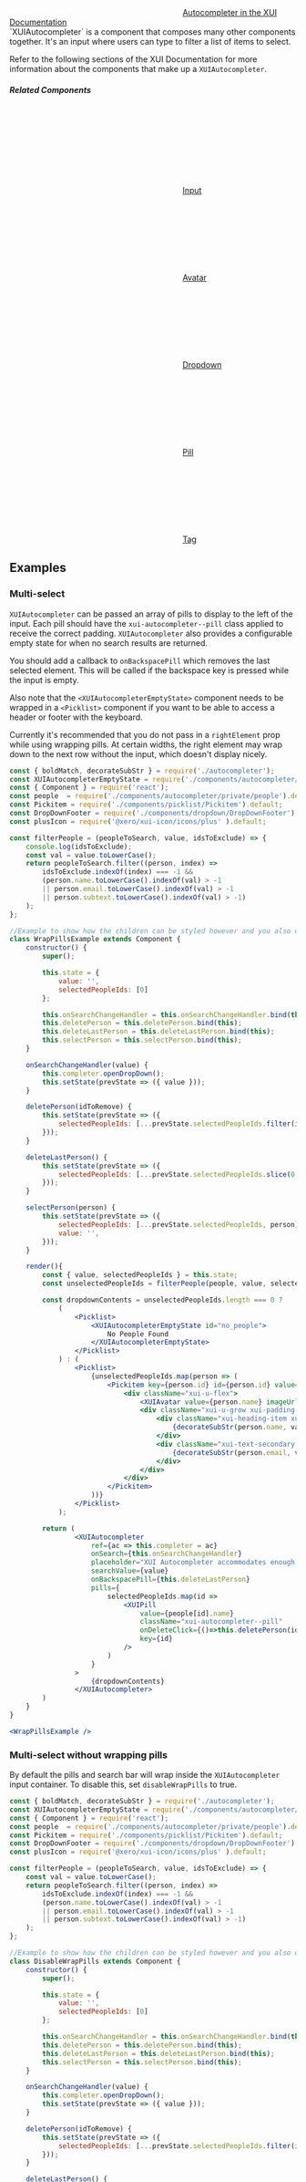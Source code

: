<div class="xui-margin-vertical">
	<svg focusable="false" class="xui-icon xui-icon-inline xui-icon-large xui-icon-color-blue">
		<use xlink:href="#xui-icon-bookmark" role="presentation"/>
	</svg>
	<a href="../section-compounds-collectinginput-autocompleter.html">Autocompleter in the XUI Documentation</a>
</div>
`XUIAutocompleter` is a component that composes many other components together. It's an input where users can type to filter a list of items to select.

Refer to the following sections of the XUI Documentation for more information about the components that make up a `XUIAutocompleter`.

##### Related Components

<div class="xui-margin-vertical">
	<div>
		<svg focusable="false" class="xui-icon xui-icon-inline xui-icon-large xui-icon-color-blue"> <use xlink:href="#xui-icon-bookmark" role="presentation"/></svg>
		<span><a href="#input">Input</a></span>
	</div>
	<div>
		<svg focusable="false" class="xui-icon xui-icon-inline xui-icon-large xui-icon-color-blue"> <use xlink:href="#xui-icon-bookmark" role="presentation"/></svg>
		<span><a href="#avatar">Avatar</a></span>
	</div>
	<div>
		<svg focusable="false" class="xui-icon xui-icon-inline xui-icon-large xui-icon-color-blue"> <use xlink:href="#xui-icon-bookmark" role="presentation"/></svg>
		<span><a href="#dropdown">Dropdown</a></span>
	</div>
	<div>
		<svg focusable="false" class="xui-icon xui-icon-inline xui-icon-large xui-icon-color-blue"> <use xlink:href="#xui-icon-bookmark" role="presentation"/></svg>
		<span><a href="#pill">Pill</a></span>
	</div>
	<div>
		<svg focusable="false" class="xui-icon xui-icon-inline xui-icon-large xui-icon-color-blue"> <use xlink:href="#xui-icon-bookmark" role="presentation"/></svg>
		<span><a href="#tag">Tag</a></span>
	</div>
</div>

## Examples

### Multi-select

`XUIAutocompleter` can be passed an array of pills to display to the left of the input. Each pill should have the `xui-autocompleter--pill` class applied to receive the correct padding. `XUIAutocompleter` also provides a configurable empty state for when no search results are returned.

You should add a callback to `onBackspacePill` which removes the last selected element. This will be called if the backspace key is pressed while the input is empty.

Also note that the `<XUIAutocompleterEmptyState>` component needs to be wrapped in a `<Picklist>` component if you want to be able to access a header or footer with the keyboard.

Currently it's recommended that you do not pass in a `rightElement` prop while using wrapping pills. At certain widths, the right element may wrap down to the next row without the input, which doesn't display nicely.

```jsx
const { boldMatch, decorateSubStr } = require('./autocompleter');
const XUIAutocompleterEmptyState = require('./components/autocompleter/XUIAutocompleterEmptyState').default;
const { Component } = require('react');
const people  = require('./components/autocompleter/private/people').default;
const Pickitem = require('./components/picklist/Pickitem').default;
const DropDownFooter = require('./components/dropdown/DropDownFooter').default;
const plusIcon = require('@xero/xui-icon/icons/plus' ).default;

const filterPeople = (peopleToSearch, value, idsToExclude) => {
	console.log(idsToExclude);
	const val = value.toLowerCase();
	return peopleToSearch.filter((person, index) =>
		idsToExclude.indexOf(index) === -1 &&
		(person.name.toLowerCase().indexOf(val) > -1
		|| person.email.toLowerCase().indexOf(val) > -1
		|| person.subtext.toLowerCase().indexOf(val) > -1)
	);
};

//Example to show how the children can be styled however and you also define your own search criteria.
class WrapPillsExample extends Component {
	constructor() {
		super();

		this.state = {
			value: '',
			selectedPeopleIds: [0]
		};

		this.onSearchChangeHandler = this.onSearchChangeHandler.bind(this);
		this.deletePerson = this.deletePerson.bind(this);
		this.deleteLastPerson = this.deleteLastPerson.bind(this);
		this.selectPerson = this.selectPerson.bind(this);
	}

	onSearchChangeHandler(value) {
		this.completer.openDropDown();
		this.setState(prevState => ({ value }));
	}

	deletePerson(idToRemove) {
		this.setState(prevState => ({
			selectedPeopleIds: [...prevState.selectedPeopleIds.filter(id => id !== idToRemove)],
		}));
	}

	deleteLastPerson() {
		this.setState(prevState => ({
			selectedPeopleIds: [...prevState.selectedPeopleIds.slice(0, -1)],
		}));
	}

	selectPerson(person) {
		this.setState(prevState => ({
			selectedPeopleIds: [...prevState.selectedPeopleIds, person],
			value: '',
		}));
	}

	render(){
		const { value, selectedPeopleIds } = this.state;
		const unselectedPeopleIds = filterPeople(people, value, selectedPeopleIds);

		const dropdownContents = unselectedPeopleIds.length === 0 ?
			(
				<Picklist>
					<XUIAutocompleterEmptyState id="no_people">
						No People Found
					</XUIAutocompleterEmptyState>
				</Picklist>
			) : (
				<Picklist>
					{unselectedPeopleIds.map(person => (
						<Pickitem key={person.id} id={person.id} value={person.id} onSelect={this.selectPerson}>
							<div className="xui-u-flex">
								<XUIAvatar value={person.name} imageUrl={person.avatar} />
								<div className="xui-u-grow xui-padding-left">
									<div className="xui-heading-item xui-text-truncated">
										{decorateSubStr(person.name, value || '', boldMatch)}
									</div>
									<div className="xui-text-secondary xui-text-truncated">
										{decorateSubStr(person.email, value || '', boldMatch)}, {decorateSubStr(person.subtext, value || '', boldMatch)}
									</div>
								</div>
							</div>
						</Pickitem>
					))}
				</Picklist>
			);

		return (
				<XUIAutocompleter
					ref={ac => this.completer = ac}
					onSearch={this.onSearchChangeHandler}
					placeholder="XUI Autocompleter accommodates enough space to fit the placeholder"
					searchValue={value}
					onBackspacePill={this.deleteLastPerson}
					pills={
						selectedPeopleIds.map(id =>
							<XUIPill
								value={people[id].name}
								className="xui-autocompleter--pill"
								onDeleteClick={()=>this.deletePerson(id)}
								key={id}
							/>
						)
					}
				>
					{dropdownContents}
				</XUIAutocompleter>
		)
	}
}

<WrapPillsExample />
```

### Multi-select without wrapping pills

By default the pills and search bar will wrap inside the `XUIAutocompleter` input container. To disable this, set `disableWrapPills` to true.

```jsx
const { boldMatch, decorateSubStr } = require('./autocompleter');
const XUIAutocompleterEmptyState = require('./components/autocompleter/XUIAutocompleterEmptyState').default;
const { Component } = require('react');
const people  = require('./components/autocompleter/private/people').default;
const Pickitem = require('./components/picklist/Pickitem').default;
const DropDownFooter = require('./components/dropdown/DropDownFooter').default;
const plusIcon = require('@xero/xui-icon/icons/plus' ).default;

const filterPeople = (peopleToSearch, value, idsToExclude) => {
	const val = value.toLowerCase();
	return peopleToSearch.filter((person, index) =>
		idsToExclude.indexOf(index) === -1 &&
		(person.name.toLowerCase().indexOf(val) > -1
		|| person.email.toLowerCase().indexOf(val) > -1
		|| person.subtext.toLowerCase().indexOf(val) > -1)
	);
};

//Example to show how the children can be styled however and you also define your own search criteria.
class DisableWrapPills extends Component {
	constructor() {
		super();

		this.state = {
			value: '',
			selectedPeopleIds: [0]
		};

		this.onSearchChangeHandler = this.onSearchChangeHandler.bind(this);
		this.deletePerson = this.deletePerson.bind(this);
		this.deleteLastPerson = this.deleteLastPerson.bind(this);
		this.selectPerson = this.selectPerson.bind(this);
	}

	onSearchChangeHandler(value) {
		this.completer.openDropDown();
		this.setState(prevState => ({ value }));
	}

	deletePerson(idToRemove) {
		this.setState(prevState => ({
			selectedPeopleIds: [...prevState.selectedPeopleIds.filter(id => id !== idToRemove)],
		}));
	}

	deleteLastPerson() {
		this.setState(prevState => ({
			selectedPeopleIds: [...prevState.selectedPeopleIds.slice(0, -1)],
		}));
	}

	selectPerson(person) {
		this.setState(prevState => ({
			selectedPeopleIds: [...prevState.selectedPeopleIds, person],
			value: '',
		}));
	}

	render(){
		const { value, selectedPeopleIds } = this.state;
		const unselectedPeopleIds = filterPeople(people, value, selectedPeopleIds);

		const dropdownContents = unselectedPeopleIds.length === 0 ?
			(
				<Picklist>
					<XUIAutocompleterEmptyState id="no_people">
						No People Found
					</XUIAutocompleterEmptyState>
				</Picklist>
			) : (
				<Picklist>
					{unselectedPeopleIds.map(person => (
						<Pickitem key={person.id} id={person.id} value={person.id} onSelect={this.selectPerson}>
							<div className="xui-u-flex">
								<XUIAvatar value={person.name} imageUrl={person.avatar} />
								<div className="xui-u-grow xui-padding-left">
									<div className="xui-heading-item xui-text-truncated">
										{decorateSubStr(person.name, value || '', boldMatch)}
									</div>
									<div className="xui-text-secondary xui-text-truncated">
										{decorateSubStr(person.email, value || '', boldMatch)}, {decorateSubStr(person.subtext, value || '', boldMatch)}
									</div>
								</div>
							</div>
						</Pickitem>
					))}
				</Picklist>
			);

		return (
				<XUIAutocompleter
					ref={ac => this.completer = ac}
					onSearch={this.onSearchChangeHandler}
					placeholder="XUI Autocompleter accommodates enough space to fit the placeholder"
					searchValue={value}
					onBackspacePill={this.deleteLastPerson}
					disableWrapPills
					pills={
						selectedPeopleIds.map(id =>
							<XUIPill
								value={people[id].name}
								className="xui-autocompleter--pill"
								onDeleteClick={()=>this.deletePerson(id)}
								key={id}
							/>
						)
					}
				>
					{dropdownContents}
				</XUIAutocompleter>
		)
	}
}

<DisableWrapPills />
```

### Single-select

When using `XUIAutocompleter` for selecting a single option, use the `leftElement` and `rightElement` props for adding information and options about the selected item and leave the `pills` prop empty.

```jsx
const { boldMatch, decorateSubStr } = require('./autocompleter');
const XUIAutocompleterEmptyState = require('./components/autocompleter/XUIAutocompleterEmptyState').default;
const XUITextInputSideElement = require('./components/textInput/XUITextInputSideElement').default;
const { Component } = require('react');
const people  = require('./components/autocompleter/private/people').default;
const Pickitem = require('./components/picklist/Pickitem').default;
const DropDownFooter = require('./components/dropdown/DropDownFooter').default;
const plusIcon = require('@xero/xui-icon/icons/plus' ).default;
const crossIcon = require('@xero/xui-icon/icons/cross-small').default;

const filterPeople = (peopleToSearch, value) => {
	const val = value.toLowerCase();
	return peopleToSearch.filter(person =>
		person.name.toLowerCase().indexOf(val) > -1
		|| person.email.toLowerCase().indexOf(val) > -1
		|| person.subtext.toLowerCase().indexOf(val) > -1
	);
};

//Example to show how the children can be styled however and you also define your own search criteria.
class SingleSelectExample extends Component {
	constructor() {
		super();

		this.state = {
			value: people[0].name,
			selectedPersonId: 0
		};

		this.onSearchChangeHandler = this.onSearchChangeHandler.bind(this);
		this.selectPerson = this.selectPerson.bind(this);
	}

	onSearchChangeHandler(value) {
		this.completer.openDropDown();
		this.setState(prevState => {
			const { selectedPersonId } = prevState;
			const textIsCurrentName = selectedPersonId != null && value === people[selectedPersonId].name;
			return {
				value,
				selectedPersonId: textIsCurrentName ? selectedPersonId : null,
			};
		});
	}

	selectPerson(selectedPersonId) {
		this.setState(prevState => ({
			selectedPersonId,
			value: selectedPersonId != null ? people[selectedPersonId].name : '',
		}));
	}

	render(){
		const { value, selectedPersonId } = this.state;
		const searchResults = filterPeople(people, value);

		const dropdownContents = (
			<Picklist>
				{searchResults.map(person => (
					<Pickitem key={person.id} id={person.id} value={person.id} onSelect={this.selectPerson}>
						<div className="xui-u-flex">
							<XUIAvatar value={person.name} imageUrl={person.avatar} />
							<div className="xui-u-grow xui-padding-left">
								<div className="xui-heading-item xui-text-truncated">
									{decorateSubStr(person.name, value || '', boldMatch)}
								</div>
								<div className="xui-text-secondary xui-text-truncated">
									{decorateSubStr(person.email, value || '', boldMatch)}, {decorateSubStr(person.subtext, value || '', boldMatch)}
								</div>
							</div>
						</div>
					</Pickitem>
				))}
			</Picklist>
		);
		const leftElement = selectedPersonId != null && (
			<XUITextInputSideElement type="avatar" >
				<XUIAvatar
					value={people[selectedPersonId].name}
					imageUrl={people[selectedPersonId].avatar}
					size="small"
				/>
			</XUITextInputSideElement>
		);
		const rightElement = selectedPersonId != null && (
			<XUITextInputSideElement type="icon">
				<XUIButton variant="icon" onClick={() => this.selectPerson(null)}>
					<XUIIcon path={crossIcon} />
				</XUIButton>
			</XUITextInputSideElement>
		);

		return (
			<XUIAutocompleter
				ref={ac => this.completer = ac}
				onSearch={this.onSearchChangeHandler}
				placeholder="Select a person"
				searchValue={value}
				onBackspacePill={this.deleteLastPerson}
				leftElement={leftElement}
				rightElement={rightElement}
			>
				{dropdownContents}
			</XUIAutocompleter>
		)
	}
}

<SingleSelectExample />
```
